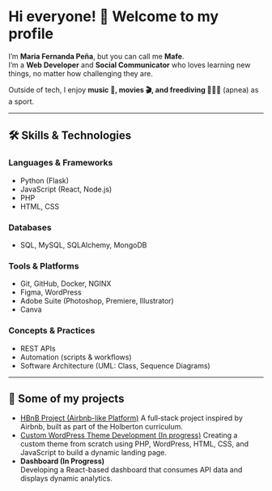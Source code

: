 # Hi everyone! 👋 Welcome to my profile

I’m **Maria Fernanda Peña**, but you can call me **Mafe**.  
I’m a **Web Developer** and **Social Communicator** who loves learning new things, no matter how challenging they are.  

Outside of tech, I enjoy **music 🎵, movies 🎬, and freediving 🏊🏽‍♀️** (apnea) as a sport.  

---

## 🛠 Skills & Technologies

### Languages & Frameworks
- Python (Flask)
- JavaScript (React, Node.js)
- PHP
- HTML, CSS

### Databases
- SQL, MySQL, SQLAlchemy, MongoDB

### Tools & Platforms
- Git, GitHub, Docker, NGINX
- Figma, WordPress
- Adobe Suite (Photoshop, Premiere, Illustrator)
- Canva

### Concepts & Practices
- REST APIs
- Automation (scripts & workflows)
- Software Architecture (UML: Class, Sequence Diagrams)
---

## 🚀 Some of my projects
- [HBnB Project (Airbnb-like Platform)](https://github.com/Macfe1/holbertonschool-hbnb/tree/main)
    A full‑stack project inspired by Airbnb, built as part of the Holberton curriculum.
- [Custom WordPress Theme Development (In progress)](https://github.com/Macfe1/wordpress-projects)
  Creating a custom theme from scratch using PHP, WordPress, HTML, CSS, and JavaScript to build a dynamic landing page.
- **Dashboard (In Progress)**  
  Developing a React-based dashboard that consumes API data and displays dynamic analytics.

<!--
**Macfe1/Macfe1** is a ✨ _special_ ✨ repository because its `README.md` (this file) appears on your GitHub profile.

Here are some ideas to get you started:

- 🔭 I’m currently working on ...
- 🌱 I’m currently learning ...
- 👯 I’m looking to collaborate on ...
- 🤔 I’m looking for help with ...
- 💬 Ask me about ...
- 📫 How to reach me: ...
- 😄 Pronouns: ...
- ⚡ Fun fact: ...
-->
